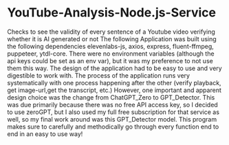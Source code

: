 # YouTube-Analysis-Node.js-Service
Checks to see the validity of every sentence of a Youtube video verifying whether it is AI generated or not
The following Application was built using the following dependencies
elevenlabs-js,
axios,
express,
fluent-ffmpeg,
puppeteer,
ytdl-core. There were no environment variables (although the api keys could be set as an env var), but it was my preference to not use them this way. The design of the application had to be easy to use and very digestible to work with. The process of the application runs very systematically with one process happening after the other (verify playback, get image-url,get the transcript, etc.) However, one important and apparent design choice was the change from ChatGPT_Zero to GPT_Detector. This was due primarily because there was no free API access key, so I decided to use zeroGPT, but I also used my full free subscription for that service as well, so my final work around was this GPT_Detector model. This program makes sure to carefully and methodically go through every function end to end in an easy to use way! 

